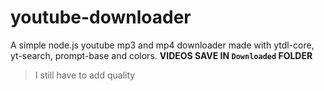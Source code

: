# youtube-downloader
A simple node.js youtube mp3 and mp4 downloader made with ytdl-core, yt-search, prompt-base and colors.
**VIDEOS SAVE IN `Downloaded` FOLDER**
> I still have to add quality
